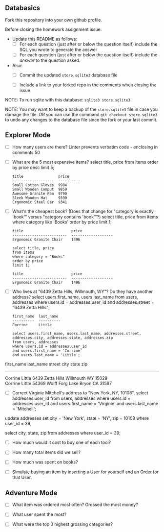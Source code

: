 ## Databasics

Fork this repository into your own github profile.

Before closing the homework assignment issue:

- Update this README as follows:
  - [ ] For each question (just after or below the question itself) include the SQL you wrote to generate the answer
  - [ ] For each question (just after or below the question itself) include the *answer* to the question asked.

- Also:
  - [ ] Commit the updated `store.sqlite3` database file
  - [ ] Include a link to your forked repo in the comments when closing the issue.


NOTE: To run sqlite with this database: `sqlite3 store.sqlite3`

NOTE: You may want to keep a backup of the `store.sqlite3` file in case you damage the file. *OR* you can use the command `git checkout store.sqlite3` to undo any changes to the database file since the fork or your last commit.

## Explorer Mode

- [ ] How many users are there?
      Linter prevents verbatim code - enclosing in comments
      <!-- select count(*) from users; -->
      50

- [ ] What are the 5 most expensive items?
      select title, price
      from items
      order by price desc
      limit 5;

      title                price     
      -------------------  ----------
      Small Cotton Gloves  9984      
      Small Wooden Comput  9859      
      Awesome Granite Pan  9790      
      Sleek Wooden Hat     9390      
      Ergonomic Steel Car  9341

- [ ] What's the cheapest book? (Does that change for "category is exactly 'book'" versus "category contains       'book'"?)
      select title, price
      from items
      where category like 'Books'
      order by price
      limit 1;

      title                      price     
      -------------------------  -------------------  
      Ergonomic Granite Chair    1496

      select title, price
      from items
      where category = "Books"
      order by price
      limit 1;

      title                      price     
      -------------------------  -------------------
      Ergonomic Granite Chair    1496

- [ ] Who lives at "6439 Zetta Hills, Willmouth, WY"? Do they have another address?
      select users.first_name, users.last_name
      from users, addresses
      where users.id = addresses.user_id
      and addresses.street = "6439 Zetta Hills";

      first_name  last_name
      ----------  ----------
      Corrine     Little

      select users.first_name, users.last_name, addresses.street, addresses.city, addresses.state, addresses.zip
      from users, addresses
      where users.id = addresses.user_id
      and users.first_name = 'Corrine'
      and users.last_name = 'Little';

first_name  last_name   street            city        state       zip       
----------  ----------  ----------------  ----------  ----------  ----------
Corrine     Little      6439 Zetta Hills  Willmouth   WY          15029     
Corrine     Little      54369 Wolff Forg  Lake Bryon  CA          31587

- [ ] Correct Virginie Mitchell's address to "New York, NY, 10108".
select addresses.user_id
from users, addresses
where users.id = addresses.user_id
and users.first_name = 'Virginie'
and users.last_name = 'Mitchell';

update addresses
set city = 'New York',
    state = 'NY',
    zip = 10108
where user_id = 39;

select city, state, zip from addresses where user_id = 39;

- [ ] How much would it cost to buy one of each tool?


- [ ] How many total items did we sell?


- [ ] How much was spent on books?


- [ ] Simulate buying an item by inserting a User for yourself and an Order for that User.


## Adventure Mode

- [ ] What item was ordered most often? Grossed the most money?


- [ ] What user spent the most?


- [ ] What were the top 3 highest grossing categories?
